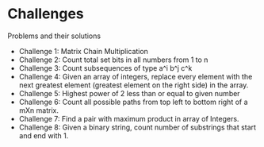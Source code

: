 # Challenges
Problems and their solutions

* Challenge 1: Matrix Chain Multiplication 
* Challenge 2: Count total set bits in all numbers from 1 to n
* Challenge 3: Count subsequences of type a^i b^j c^k
* Challenge 4: Given an array of integers, replace every element with the next greatest element (greatest element on the right side) in the array.
* Challenge 5: Highest power of 2 less than or equal to given number
* Challenge 6: Count all possible paths from top left to bottom right of a mXn matrix.
* Challenge 7: Find a pair with maximum product in array of Integers.
* Challenge 8: Given a binary string, count number of substrings that start and end with 1.